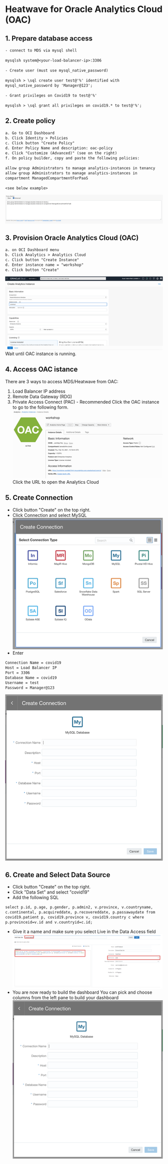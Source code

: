 # Heatwave for Oracle Analytics Cloud (OAC)
## 1. Prepare database access
```
- connect to MDS via mysql shell

mysqlsh system@<your-load-balancer-ip>:3306

- Create user (must use mysql_native_password)

mysqlsh > \sql create user test@'%' identified with mysql_native_password by 'Manager@123';

- Grant privileges on Covid19 to test@'%'

mysqlsh > \sql grant all privileges on covid19.* to test@'%';

```
## 2. Create policy
```
a. Go to OCI Dashboard
b. Click Identity > Policies
c. Click button "Create Policy"
d. Enter Policy Name and description: oac-policy
e. Click "Customize (Advanced)" (see on the right)
f. On policy builder, copy and paste the following policies:

allow group Administrators to manage analytics-instances in tenancy
allow group Administrators to manage analytics-instances in compartment ManagedCompartmentForPaaS

<see below example>
```
![Image of picture1](https://github.com/tripplea-sg/MySQL_Heatwave_Workshop/blob/main/Lab-7/Screenshot%202021-02-18%20at%2010.20.56%20PM.png)
## 3. Provision Oracle Analytics Cloud (OAC)
```
a. on OCI Dashboard menu
b. Click Analytics > Analytics Cloud
c. Click button "Create Instance"
d. Enter instance name = "workshop"
e. Click button "Create"
```
![Image of picture1](https://github.com/tripplea-sg/MySQL_Heatwave_Workshop/blob/main/Lab-7/Screenshot%202021-02-18%20at%208.47.45%20PM.png)
Wait until OAC instance is running.
## 4. Access OAC istance
There are 3 ways to access MDS/Heatwave from OAC:
1. Load Balancer IP address
2. Remote Data Gateway (RDG)
3. Private Access Connect (PAC) - Recommended
Click the OAC instance to go to the following form.
![Image of picture1](https://github.com/tripplea-sg/MySQL_Heatwave_Workshop/blob/main/Lab-7/Screenshot%202021-02-18%20at%2010.45.17%20PM.png)
Click the URL to open the Analytics Cloud
## 5. Create Connection
- Click button "Create" on the top right.
- Click Connection and select MySQL
![Image of picture1](https://github.com/tripplea-sg/MySQL_Heatwave_Workshop/blob/main/Lab-7/Screenshot%202021-02-18%20at%2011.15.43%20PM.png)
- Enter 
```
Connection Name = covid19
Host = Load Balancer IP
Port = 3306
Database Name = covid19
Username = test
Password = Manager@123
```
![Image of picture1](https://github.com/tripplea-sg/MySQL_Heatwave_Workshop/blob/main/Lab-7/Screenshot%202021-02-18%20at%2011.15.59%20PM.png)
## 6. Create and Select Data Source
- Click button "Create" on the top right.
- Click "Data Set" and select "covid19"
- Add the following SQL
```
select p.id, p.age, p.gender, p.admin2, v.province, v.countryname, c.continental, p.acquireddate, p.recovereddate, p.passawaydate from covid19.patient p, covid19.province v, covid19.country c where p.provinceid=v.id and v.countryid=c.id;
```
- Give it a name and make sure you select Live in the Data Access field
![Image of picture1](https://github.com/tripplea-sg/MySQL_Heatwave_Workshop/blob/main/Lab-7/Screenshot%202021-02-18%20at%2011.49.30%20PM.png)
- You are now ready to build the dashboard You can pick and choose columns from the left pane to build your dashboard
![Image of picture1](https://github.com/tripplea-sg/MySQL_Heatwave_Workshop/blob/main/Lab-7/Screenshot%202021-02-18%20at%2011.15.59%20PM.png)

